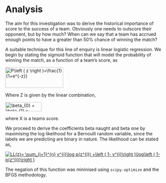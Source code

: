 # Analysis
The aim for this investigation was to derive the historical importance of score to the success of a team. Obviously one needs to outscore their opponent, but by how much? When can we say that a team has accrued enough points to have a greater than 50% chance of winning the match?

A suitable technique for this line of enquiry is linear logistic regression. We begin by stating the sigmoid function that will model the probability of winning the match, as a function of a team’s score, as    

<img src="https://bit.ly/2F3RFto" align="center" border="0" alt="P\left ( z \right )=\frac{1}{1+e^{-z}}" width="183" height="65" />

Where Z is given by the linear combination,

<img src="https://bit.ly/3bt0kBP" align="center" border="0" alt=" \beta_{0} + \beta_{1} x" width="115" height="29" /> 

where X is a teams score.

We proceed to derive the coefficients beta naught and beta one by maximising the log likelihood for a Bernoulli random variable, since the labels we are predicting are binary in nature. The likelihood can be stated as, 

<a href="https://www.codecogs.com/eqnedit.php?latex=LL(z)=&space;\sum_{i=1}^{n}&space;y^{i}\log&space;p(z^{i})&space;&plus;\left&space;(&space;1-&space;y^{i}\right&space;)\log\left&space;(&space;1-&space;p(z^{i})\right&space;)" target="_blank"><img src="https://latex.codecogs.com/gif.latex?LL(z)=&space;\sum_{i=1}^{n}&space;y^{i}\log&space;p(z^{i})&space;&plus;\left&space;(&space;1-&space;y^{i}\right&space;)\log\left&space;(&space;1-&space;p(z^{i})\right&space;)" title="LL(z)= \sum_{i=1}^{n} y^{i}\log p(z^{i}) +\left ( 1- y^{i}\right )\log\left ( 1- p(z^{i})\right )" /></a>

The negation of this function was mininised using `scipy.optimize` and the BFGS methodology. 
